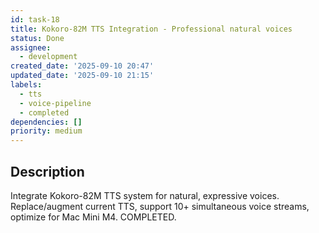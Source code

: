 ```yaml
---
id: task-18
title: Kokoro-82M TTS Integration - Professional natural voices
status: Done
assignee:
  - development
created_date: '2025-09-10 20:47'
updated_date: '2025-09-10 21:15'
labels:
  - tts
  - voice-pipeline
  - completed
dependencies: []
priority: medium
---
```


## Description

Integrate Kokoro-82M TTS system for natural, expressive voices. Replace/augment current TTS, support 10+ simultaneous voice streams, optimize for Mac Mini M4. COMPLETED.
